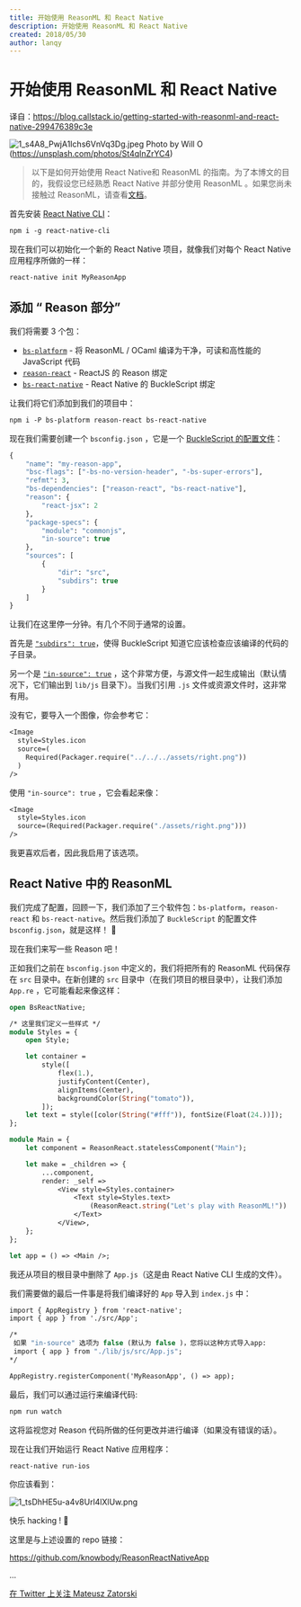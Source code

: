 ```yaml
---
title: 开始使用 ReasonML 和 React Native
description: 开始使用 ReasonML 和 React Native
created: 2018/05/30
author: lanqy
---
```


# 开始使用 ReasonML 和 React Native

译自：https://blog.callstack.io/getting-started-with-reasonml-and-react-native-299476389c3e

![1_s4A8_PwjA1Ichs6VnVq3Dg.jpeg](/images/1_s4A8_PwjA1Ichs6VnVq3Dg.jpeg)
Photo by Will O (https://unsplash.com/photos/St4qInZrYC4)

> 以下是如何开始使用 React Native和 ReasonML 的指南。为了本博文的目的，我假设您已经熟悉 React Native 并部分使用 ReasonML 。如果您尚未接触过 ReasonML，请查看[文档](https://reasonml.github.io/docs/en/global-installation.html)。

首先安装 [React Native CLI](https://facebook.github.io/react-native/docs/getting-started.html)：

```ocaml
npm i -g react-native-cli
```

现在我们可以初始化一个新的 React Native 项目，就像我们对每个 React Native 应用程序所做的一样：

```ocaml
react-native init MyReasonApp
```

## 添加 “ Reason 部分”

我们将需要 3 个包：

- [`bs-platform`](https://bucklescript.github.io/docs/en/what-why.html) - 将 ReasonML / OCaml 编译为干净，可读和高性能的 JavaScript 代码
- [`reason-react`](https://reasonml.github.io/reason-react) - ReactJS 的 Reason 绑定
- [`bs-react-native`](https://github.com/reasonml-community/bs-react-native) - React Native 的 BuckleScript 绑定

让我们将它们添加到我们的项目中：

```ocaml
npm i -P bs-platform reason-react bs-react-native
```

现在我们需要创建一个 `bsconfig.json` ，它是一个 [BuckleScript 的配置文件](https://bucklescript.github.io/docs/en/build-configuration.html)：

```ocaml
{
    "name": "my-reason-app",
    "bsc-flags": ["-bs-no-version-header", "-bs-super-errors"],
    "refmt": 3,
    "bs-dependencies": ["reason-react", "bs-react-native"],
    "reason": {
        "react-jsx": 2
    },
    "package-specs": {
        "module": "commonjs",
        "in-source": true
    },
    "sources": [
        {
            "dir": "src",
            "subdirs": true
        }
    ]
}
```

让我们在这里停一分钟。有几个不同于通常的设置。

首先是 [`"subdirs": true`](https://bucklescript.github.io/docs/en/build-configuration.html#sources)，使得 BuckleScript 知道它应该检查应该编译的代码的子目录。

另一个是 [`"in-source": true`](https://bucklescript.github.io/docs/en/build-configuration.html#package-specs) ，这个非常方便，与源文件一起生成输出（默认情况下，它们输出到 `lib/js` 目录下）。当我们引用 `.js` 文件或资源文件时，这非常有用。

没有它，要导入一个图像，你会参考它：

```ocaml
<Image
  style=Styles.icon
  source=(
    Required(Packager.require("../../../assets/right.png"))
  )
/>
```

使用 `"in-source": true` ，它会看起来像：

```ocaml
<Image
  style=Styles.icon
  source=(Required(Packager.require("./assets/right.png")))
/>
```

我更喜欢后者，因此我启用了该选项。

## React Native 中的 ReasonML

我们完成了配置，回顾一下，我们添加了三个软件包：`bs-platform`，`reason-react` 和 `bs-react-native`。然后我们添加了 `BuckleScript` 的配置文件 `bsconfig.json`，就是这样！ 🎉


现在我们来写一些 Reason 吧！

正如我们之前在 `bsconfig.json` 中定义的，我们将把所有的 ReasonML 代码保存在 `src` 目录中。在新创建的 `src` 目录中（在我们项目的根目录中），让我们添加`App.re` ，它可能看起来像这样：


```ocaml
open BsReactNative;

/* 这里我们定义一些样式 */
module Styles = {
    open Style;

    let container = 
        style([
            flex(1.),
            justifyContent(Center),
            alignItems(Center),
            backgroundColor(String("tomato")),
        ]);
    let text = style([color(String("#fff")), fontSize(Float(24.))]);
};

module Main = {
    let component = ReasonReact.statelessComponent("Main");

    let make = _children => {
        ...component,
        render: _self =>
            <View style=Styles.container>
                <Text style=Styles.text>
                    (ReasonReact.string("Let's play with ReasonML!"))
                </Text>
            </View>,
    };
};

let app = () => <Main />;
```

我还从项目的根目录中删除了 `App.js`（这是由 React Native CLI 生成的文件）。

我们需要做的最后一件事是将我们编译好的 `App` 导入到 `index.js` 中：

```ocaml
import { AppRegistry } from 'react-native';
import { app } from './src/App';

/*
 如果 "in-source" 选项为 false (默认为 false )，您将以这种方式导入app:
 import { app } from "./lib/js/src/App.js";
*/

AppRegistry.registerComponent('MyReasonApp', () => app);
```

最后，我们可以通过运行来编译代码:

```ocaml
npm run watch
```

这将监视您对 Reason 代码所做的任何更改并进行编译（如果没有错误的话）。

现在让我们开始运行 React Native 应用程序：

```ocaml
react-native run-ios
```

你应该看到：

![1_tsDhHE5u-a4v8Url4lXlUw.png](/images/1_tsDhHE5u-a4v8Url4lXlUw.png)

快乐 hacking ! 🎉

这里是与上述设置的 repo 链接：

https://github.com/knowbody/ReasonReactNativeApp

... 

[在 Twitter 上关注 Mateusz Zatorski](https://twitter.com/matzatorski)
